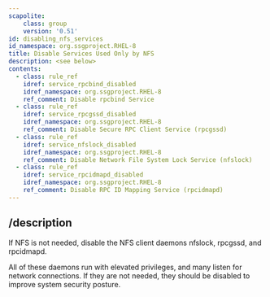 ```yaml
---
scapolite:
    class: group
    version: '0.51'
id: disabling_nfs_services
id_namespace: org.ssgproject.RHEL-8
title: Disable Services Used Only by NFS
description: <see below>
contents:
  - class: rule_ref
    idref: service_rpcbind_disabled
    idref_namespace: org.ssgproject.RHEL-8
    ref_comment: Disable rpcbind Service
  - class: rule_ref
    idref: service_rpcgssd_disabled
    idref_namespace: org.ssgproject.RHEL-8
    ref_comment: Disable Secure RPC Client Service (rpcgssd)
  - class: rule_ref
    idref: service_nfslock_disabled
    idref_namespace: org.ssgproject.RHEL-8
    ref_comment: Disable Network File System Lock Service (nfslock)
  - class: rule_ref
    idref: service_rpcidmapd_disabled
    idref_namespace: org.ssgproject.RHEL-8
    ref_comment: Disable RPC ID Mapping Service (rpcidmapd)
---
```



## /description

If
NFS is not needed, disable the NFS client daemons nfslock, rpcgssd, and
rpcidmapd.  
  
All of these daemons run with elevated privileges, and many listen for
network connections. If they are not needed, they should be disabled to
improve system security posture.
